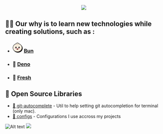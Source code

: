 <p align="center">
  <a><img src="https://riseprogramme.org/themes/rise2020/images/social-media/RISE-Logo-og-image.png" style="height:10rem" /></a>
</p>

## 🙋‍♀️ Our why is to learn new technologies while creating solutions, such as :

- ### <img height="32" width="32" src="profile/bun.svg" /> [Bun][bun]

- ### 🦕 [Deno][deno]
- ### 🍋 [Fresh][fresh]

## 📝 Open Source Libraries
-   [🧐 git-autocomplete](https://github.com/RisingSquad/git-autocompletion-mac)  - Util to help setting git autocompletion for terminal (only mac).
-   [📖 configs](https://github.com/RisingSquad/configs) - Configurations I use accross my projects 


<!-- Reference -->

[deno]: https://deno.com/
[bun]: https://bun.sh/
[fresh]: https://fresh.deno.dev/

![Alt text](./controllers_brief.svg)
<img src="./controllers_brief.svg">


<!--

**Here are some ideas to get you started:**

🙋‍♀️ Our why?
Learn 

🌈 Contribution guidelines - how can the community get involved?
👩‍💻 Useful resources - where can the community find your docs? Is there anything else the community should know?
🍿 Fun facts - what does your team eat for breakfast?
🧙 Remember, you can do mighty things with the power of [Markdown](https://docs.github.com/github/writing-on-github/getting-started-with-writing-and-formatting-on-github/basic-writing-and-formatting-syntax)
-->
